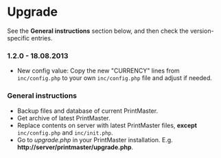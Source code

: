 # Upgrade

See the __General instructions__ section below, and then check the version-specific entries.


### 1.2.0 - 18.08.2013
* New config value: Copy the new "CURRENCY" lines from `inc/config.php` to your own `inc/config.php` file and adjust if needed.


### General instructions
* Backup files and database of current PrintMaster.
* Get archive of latest PrintMaster.
* Replace contents on server with latest PrintMaster files, __except__ `inc/config.php` and `inc/init.php`.
* Go to _upgrade.php_ in your PrintMaster installation. E.g. __http://server/printmaster/upgrade.php__.